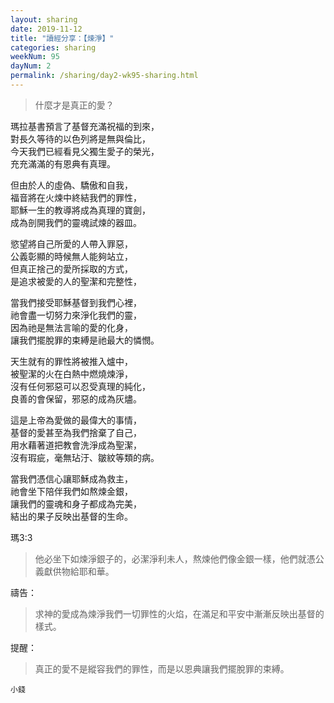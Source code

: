 ```yaml
---
layout: sharing
date: 2019-11-12
title: "讀經分享：【煉淨】"
categories: sharing
weekNum: 95
dayNum: 2
permalink: /sharing/day2-wk95-sharing.html
---
```


>什麼才是真正的愛？  

瑪拉基書預言了基督充滿祝福的到來，  
對長久等待的以色列將是無與倫比，  
今天我們已經看見父獨生愛子的榮光，  
充充滿滿的有恩典有真理。  

但由於人的虛偽、驕傲和自我，  
福音將在火煉中終結我們的罪性，  
耶穌一生的教導將成為真理的寶劍，  
成為剖開我們的靈魂試煉的器皿。  

慾望將自己所愛的人帶入罪惡，  
公義彰顯的時候無人能夠站立，  
但真正捨己的愛所採取的方式，  
是追求被愛的人的聖潔和完整性，  

當我們接受耶穌基督到我們心裡，  
祂會盡一切努力來淨化我們的靈，  
因為祂是無法言喻的愛的化身，  
讓我們擺脫罪的束縛是祂最大的憐憫。  

天生就有的罪性將被推入爐中，  
被聖潔的火在白熱中燃燒煉淨，  
沒有任何邪惡可以忍受真理的純化，  
良善的會保留，邪惡的成為灰燼。  

這是上帝為愛做的最偉大的事情，  
基督的愛甚至為我們捨棄了自己，  
用水藉著道把教會洗淨成為聖潔，  
沒有瑕疵，毫無玷汙、皺紋等類的病。  

當我們憑信心讓耶穌成為救主，  
祂會坐下陪伴我們如熬煉金銀，  
讓我們的靈魂和身子都成為完美，  
結出的果子反映出基督的生命。  

瑪3:3
>他必坐下如煉淨銀子的，必潔淨利未人，熬煉他們像金銀一樣，他們就憑公義獻供物給耶和華。  

禱告：
>求神的愛成為煉淨我們一切罪性的火焰，在滿足和平安中漸漸反映出基督的樣式。  

提醒：
>真正的愛不是縱容我們的罪性，而是以恩典讓我們擺脫罪的束縛。  

`小錢`  
